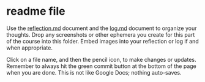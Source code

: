 # readme file

Use the [reflection.md](reflection.md) document and the [log.md](log.md) document to organize your thoughts. Drop any screenshots or other ephemera you create for this part of the course into this folder. Embed images into your reflection or log if and when appropriate.

Click on a file name, and then the pencil icon, to make changes or updates. Remember to always hit the green commit button at the bottom of the page when you are done. This is not like Google Docs; nothing auto-saves.
